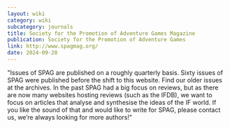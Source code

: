 ```yaml
---
layout: wiki
category: wiki
subcategory: journals
title: Society for the Promotion of Adventure Games Magazine
publication: Society for the Promotion of Adventure Games
link: http://www.spagmag.org/
date: 2024-09-28
---
```


"Issues of SPAG are published on a roughly quarterly basis. Sixty issues of SPAG were published before the shift to this website. Find our older issues at the archives. In the past SPAG had a big focus on reviews, but as there are now many websites hosting reviews (such as the IFDB), we want to focus on articles that analyse and synthesise the ideas of the IF world. If you like the sound of that and would like to write for SPAG, please contact us, we’re always looking for more authors!"
